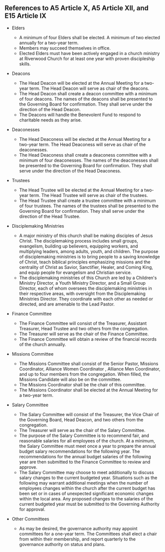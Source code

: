 ## References to A5 Article X, A5 Article XII, and E15 Article IX 

- Elders
  - A minimum of four Elders shall be elected. A minimum of two elected annually for a two-year term.
  - Members may succeed themselves in office.
  - Elected Elders must have been actively engaged in a church ministry at Riverwood Church for at least one year with proven discipleship skills.  

- Deacons
  - The Head Deacon will be elected at the Annual Meeting for a two-year term. The Head Deacon will 
serve as chair of the deacons.
  - The Head Deacon shall create a deacon committee with a minimum of four deacons. The names of 
the deacons shall be presented to the Governing Board for confirmation. They shall serve under the 
direction of the Head Deacon.
  - The Deacons will handle the Benevolent Fund to respond to charitable needs as they arise. 

- Deaconesses 
  - The Head Deaconess will be elected at the Annual Meeting for a two-year term. The Head Deaconess 
will serve as chair of the deaconesses.
  - The Head Deaconess shall create a deaconess committee with a minimum of four deaconesses. The 
names of the deaconesses shall be presented to the Governing Board for confirmation. They shall 
serve under the direction of the Head Deaconess. 

- Trustees
  - The Head Trustee will be elected at the Annual Meeting for a two-year term. The Head Trustee will 
serve as chair of the trustees.
  - The Head Trustee shall create a trustee committee with a minimum of four trustees. The names of 
the trustees shall be presented to the Governing Board for confirmation. They shall serve under the 
direction of the Head Trustee. 
 

- Disciplemaking Ministries
  - A major ministry of this church shall be making disciples of Jesus Christ. The disciplemaking process 
includes small groups, evangelism, building up believers, equipping workers, and multiplying 
leaders, among adults, youth, and children. The purpose of disciplemaking ministries is to bring 
people to a saving knowledge of Christ, teach biblical principles emphasizing missions and the 
centrality of Christ as Savior, Sanctifier, Healer, and Coming King, and equip people for evangelism 
and Christian service.
   - The disciplemaking ministries of this Church are led by a Children's Ministry Director, a Youth 
Ministry Director, and a Small Group Director, each of whom oversees the disciplemaking ministries 
in their respective areas, with oversight from the Disciplemaking Ministries Director. They coordinate 
with each other as needed or directed, and are amenable to the Lead Pastor. 


- Finance Committee
  - The Finance Committee will consist of the Treasurer, Assistant Treasurer, Head Trustee and two 
others from the congregation.
  - The Treasurer will serve as the chair of the Finance Committee.
  - The Finance Committee will obtain a review of the financial records of the church annually. 

- Missions Committee
	- The Missions Committee shall consist of the Senior Pastor, Missions Coordinator, Alliance Women 
Coordinator , Alliance Men Coordinator, and up to four members from the congregation. When 
filled, the Missions Candidate will also be on the committee.
	- The Missions Coordinator shall be the chair of this committee.
	 - The Missions Coordinator shall be elected at the Annual Meeting for a two-year term. 

- Salary Committee
	- The Salary Committee will consist of the Treasurer, the Vice Chair of the Governing Board, Head Deacon, and two others from the congregation.
	 - The Treasurer will serve as the chair of the Salary Committee.
  - The purpose of the Salary Committee is to recommend fair, and reasonable salaries for all employees of the church. At a minimum, the Salary Committee must meet once a year to prepare the annual budget salary recommendations for the following year. The recommendations for the annual budget salaries of the following year are then submitted to the Finance Committee to review and approve.
  - The Salary Committee may choose to meet additionally to discuss salary changes to the current budgeted year. Situations such as the following may warrant additional meetings when the number of employees changes within the church after the current budget has been set or in cases of unexpected significant economic changes within the local area. Any proposed changes to the salaries of the current budgeted year must be submitted to the Governing Authority for approval. 


- Other Committees
	- As may be desired, the governance authority may appoint committees for a one-year term. The Committees shall elect a chair from within their membership, and report quarterly to the governance authority on status and plans. 
